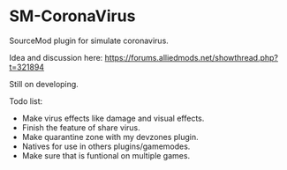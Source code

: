 # SM-CoronaVirus

SourceMod plugin for simulate coronavirus.

Idea and discussion here: https://forums.alliedmods.net/showthread.php?t=321894

Still on developing.


Todo list:
* Make virus effects like damage and visual effects.
* Finish the feature of share virus.
* Make quarantine zone with my devzones plugin.
* Natives for use in others plugins/gamemodes.
* Make sure that is funtional on multiple games.
